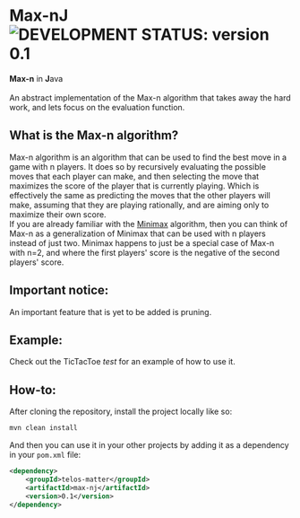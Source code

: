 # Max-nJ &nbsp; ![DEVELOPMENT STATUS: version 0.1](https://badgen.net/badge/DEVELOPMENT%20STATUS/version%200.1/green)

**Max-n** in **J**ava
<br><br>
An abstract implementation of the Max-n algorithm that takes away the hard work, and lets focus on the evaluation function.

## What is the Max-n algorithm?
Max-n algorithm is an algorithm that can be used to find the best move in a game with n players. It does so by recursively evaluating the possible moves that each player can make, and then selecting the move that maximizes the score of the player that is currently playing. Which is effectively the same as predicting the moves that the other players will make, assuming that they are playing rationally, and are aiming only to maximize their own score.
<br>
If you are already familiar with the [Minimax](https://en.wikipedia.org/wiki/Minimax) algorithm, then you can think of Max-n as a generalization of Minimax that can be used with n players instead of just two. Minimax happens to just be a special case of Max-n with n=2, and where the first players' score is the negative of the second players' score.


## Important notice:
An important feature that is yet to be added is pruning.

## Example:
Check out the TicTacToe *test* for an example of how to use it.

## How-to:
After cloning the repository, install the project locally like so:
```bash
mvn clean install
```

And then you can use it in your other projects by adding it as a dependency in your `pom.xml` file:
```xml
<dependency>
    <groupId>telos-matter</groupId>
    <artifactId>max-nj</artifactId>
    <version>0.1</version>
</dependency>
```